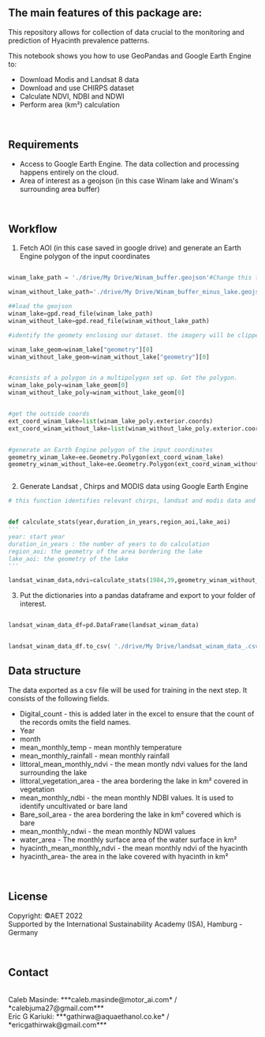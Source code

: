 ## The main features of this package are:

This repository allows for collection of data crucial to the monitoring and prediction of Hyacinth prevalence patterns.

This notebook shows you how to use GeoPandas and Google Earth Engine to:

- Download Modis and Landsat 8 data
- Download and use CHIRPS dataset
- Calculate NDVI, NDBI and NDWI
- Perform area (km²) calculation

<br />

## Requirements

- Access to Google Earth Engine. The data collection and processing happens entirely on the cloud.
- Area of interest as a geojson (in this case Winam lake and Winam's surrounding area buffer)

<br />

## Workflow

1. Fetch AOI (in this case saved in google drive) and generate an Earth Engine polygon of the input coordinates

```python

winam_lake_path = './drive/My Drive/Winam_buffer.geojson'#Change this to your geojson file destination path

winam_without_lake_path='./drive/My Drive/Winam_buffer_minus_lake.geojson'

##load the geojson
winam_lake=gpd.read_file(winam_lake_path)
winam_without_lake=gpd.read_file(winam_without_lake_path)

#identify the geomety enclosing our dataset. the imagery will be clipped to this area of interest

winam_lake_geom=winam_lake["geometry"][0]
winam_without_lake_geom=winam_without_lake["geometry"][0]


#consists of a polygon in a multipolygon set up. Get the polygon.
winam_lake_poly=winam_lake_geom[0]
winam_without_lake_poly=winam_without_lake_geom[0]


#get the outside coords
ext_coord_winam_lake=list(winam_lake_poly.exterior.coords)
ext_coord_winam_without_lake=list(winam_without_lake_poly.exterior.coords)


#generate an Earth Engine polygon of the input coordinates
geometry_winam_lake=ee.Geometry.Polygon(ext_coord_winam_lake)
geometry_winam_without_lake=ee.Geometry.Polygon(ext_coord_winam_without_lake)



```

2. Generate Landsat , Chirps and MODIS data using Google Earth Engine

```python
# this function identifies relevant chirps, landsat and modis data and calculates monthly temperature, rainfall, NDVI and NDBI statistics from them


def calculate_stats(year,duration_in_years,region_aoi,lake_aoi)
'''
year: start year
duration_in_years : the number of years to do calculation
region_aoi: the geometry of the area bordering the lake
lake_aoi: the geometry of the lake
'''

landsat_winam_data,ndvi=calculate_stats(1984,39,geometry_winam_without_lake,geometry_winam_lake)


```

3. Put the dictionaries into a pandas dataframe and export to your folder of interest.

```python

landsat_winam_data_df=pd.DataFrame(landsat_winam_data)


landsat_winam_data_df.to_csv( './drive/My Drive/landsat_winam_data_.csv')

```

## Data structure

The data exported as a csv file will be used for training in the next step. It consists of the following fields.

- Digital_count - this is added later in the excel to ensure that the count of the records omits the field names.
- Year
- month
- mean_monthly_temp - mean monthly temperature
- mean_monthly_rainfall - mean monthly rainfall
- littoral_mean_monthly_ndvi - the mean montly ndvi values for the land surrounding the lake
- littoral_vegetation_area - the area bordering the lake in km² covered in vegetation
- mean_monthly_ndbi - the mean monthly NDBI values. It is used to identify uncultivated or bare land
- Bare_soil_area - the area bordering the lake in km² covered which is bare
- mean_monthly_ndwi - the mean monthly NDWI values
- water_area - The monthly surface area of the water surface in km²
- hyacinth_mean_monthly_ndvi - the mean monthly ndvi of the hyacinth
- hyacinth_area- the area in the lake covered with hyacinth in km²

<br />

## License

Copyright: ©AET 2022
<br />
Supported by the International Sustainability Academy (ISA), Hamburg - Germany

<br />

## Contact 
<br />
Caleb Masinde:  ***caleb.masinde@motor_ai.com*  / *calebjuma27@gmail.com*** 
<br />
Eric G Kariuki:  ***gathirwa@aquaethanol.co.ke*  / *ericgathirwak@gmail.com*** 

